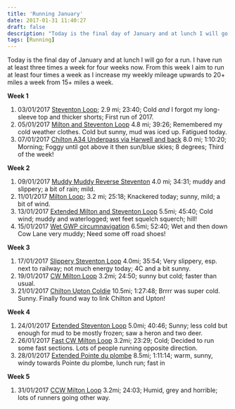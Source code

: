 ```yaml
---
title: 'Running January'
date: 2017-01-31 11:40:27
draft: false
description: "Today is the final day of January and at lunch I will go for a run. I have run at least three times a week for four weeks now."
tags: [Running]
---
```


Today is the final day of January and at lunch I will go for a run. I have run at least three times a week for four weeks now. From this week I aim to run at least four times a week as I increase my weekly mileage upwards to 20+ miles a week from 15+ miles a week.

**Week 1**

1.  03/01/2017 [Steventon Loop](https://www.strava.com/activities/819740301); 2.9 mi; 23:40; Cold _and_ I forgot my long-sleeve top and thicker shorts; First run of 2017.
2.  05/01/2017 [Milton and Steventon Loop](https://www.strava.com/activities/821939368) 4.8 mi; 39:26; Remembered my cold weather clothes. Cold but sunny, mud was iced up. Fatigued today.
3.  07/01/2017 [Chilton A34 Underpass via Harwell and back](https://www.strava.com/activities/823762273) 8.0 mi; 1:10:20; Morning; Foggy until got above it then sun/blue skies; 8 degrees; Third of the week!

**Week 2**

1.  09/01/2017 [Muddy Muddy Reverse Steventon](https://www.strava.com/activities/826263274) 4.0 mi; 34:31; muddy and slippery; a bit of rain; mild.
2.  11/01/2017 [Milton Loop](https://www.strava.com/activities/828402032); 3.2 mi; 25:18; Knackered today; sunny, mild; a bit of wind.
3.  13/01/2017 [Extended Milton and Steventon Loop](https://www.strava.com/activities/830466350) 5.5mi; 45:40; Cold wind; muddy and waterlogged; wet feet squelch squerch; hill!
4.  15/01/2017 [Wet GWP circumnavigation](https://www.strava.com/activities/832542811) 6.5mi; 52:40; Wet and then down Cow Lane very muddy; Need some off road shoes!

**Week 3**

1.  17/01/2017 [Slippery Steventon Loop](https://www.strava.com/activities/834879492) 4.0mi; 35:54; Very slippery, esp. next to railway; not much energy today; 4C and a bit sunny.
2.  19/01/2017 [CW Milton Loop](https://www.strava.com/activities/837064791) 3.2mi; 24:50; sunny but cold; faster than usual.
3.  21/01/2017 [Chilton Upton Coldie](https://www.strava.com/activities/838909784) 10.5mi; 1:27:48; Brrrr was super cold. Sunny. Finally found way to link Chilton and Upton!

**Week 4**

1.  24/01/2017 [Extended Steventon Loop](https://www.strava.com/activities/842608918) 5.0mi; 40:46; Sunny; less cold but enough for mud to be mostly frozen; saw a heron and two deer.
2.  26/01/2017 [Fast CW Milton Loop](https://www.strava.com/activities/844819486) 3.2mi; 23:29; Cold; Decided to run some fast sections. Lots of people running opposite direction.
3.  28/01/2017 [Extended Pointe du plombe](https://www.strava.com/activities/846765686) 8.5mi; 1:11:14; warm, sunny, windy towards Pointe du plombe, lunch run; fast in

**Week 5**

1.  31/01/2017 [CCW Milton Loop](https://www.strava.com/activities/850386543) 3.2mi; 24:03; Humid, grey and horrible; lots of runners going other way.